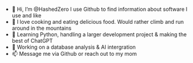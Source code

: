 - 👋 Hi, I’m @HashedZero I use Github to find information about software I use and like
- 👀 I love cooking and eating delicious food. Would rather climb and run around in the mountains
- 🌱 Learning Python, handling a larger development project & making the best of ChatGPT
- 💞️ Working on a database analysis & AI intergration 
- 📫 Message me via Github or reach out to my mom

<!---
HashedZero/HashedZero is a ✨ special ✨ repository because its `README.md` (this file) appears on your GitHub profile.
You can click the Preview link to take a look at your changes.
--->
